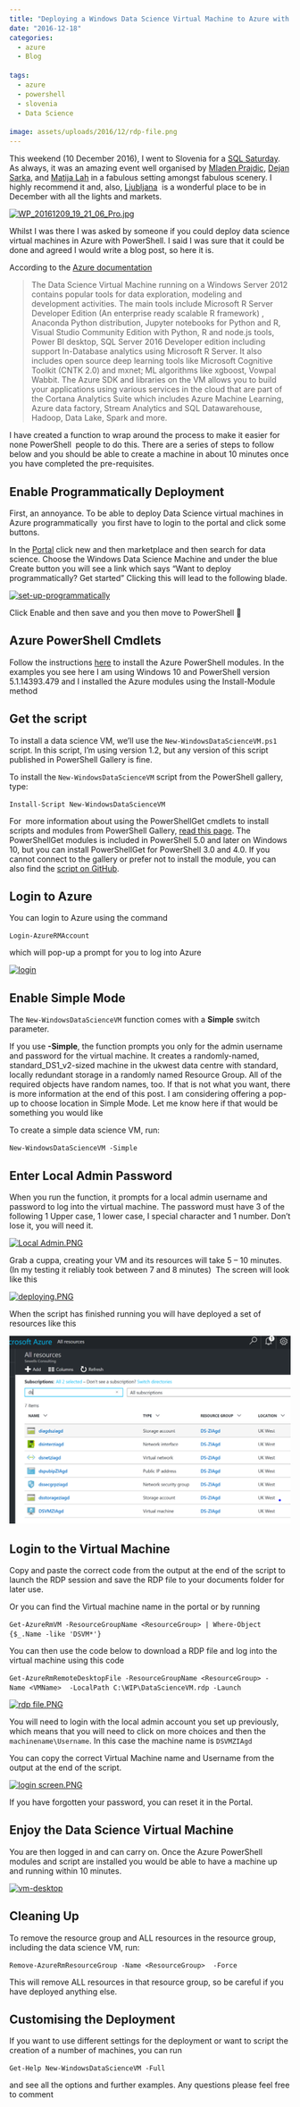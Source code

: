 ```yaml
---
title: "Deploying a Windows Data Science Virtual Machine to Azure with PowerShell easily"
date: "2016-12-18"
categories:
  - azure
  - Blog

tags:
  - azure
  - powershell
  - slovenia
  - Data Science

image: assets/uploads/2016/12/rdp-file.png
---
```

This weekend (10 December 2016), I went to Slovenia for a [SQL Saturday](http://www.sqlsaturday.com/567/eventhome.aspx). As always, it was an amazing event well organised by [Mladen Prajdic](https://twitter.com/MladenPrajdic), [Dejan Sarka](http://sqlblog.com/blogs/dejan_sarka/default.aspx), and [Matija Lah](https://twitter.com/MatijaLah) in a fabulous setting amongst fabulous scenery. I highly recommend it and, also, [Ljubljana](https://en.wikipedia.org/wiki/Ljubljana)  is a wonderful place to be in December with all the lights and markets.

[![WP_20161209_19_21_06_Pro.jpg](/assets/uploads/2016/12/wp_20161209_19_21_06_pro.jpg)](/assets/uploads/2016/12/wp_20161209_19_21_06_pro.jpg)

Whilst I was there I was asked by someone if you could deploy data science virtual machines in Azure with PowerShell. I said I was sure that it could be done and agreed I would write a blog post, so here it is.

According to the [Azure documentation](https://azure.microsoft.com/en-gb/marketplace/partners/microsoft-ads/standard-data-science-vm/)

> The Data Science Virtual Machine running on a Windows Server 2012 contains popular tools for data exploration, modeling and development activities. The main tools include Microsoft R Server Developer Edition (An enterprise ready scalable R framework) , Anaconda Python distribution, Jupyter notebooks for Python and R, Visual Studio Community Edition with Python, R and node.js tools, Power BI desktop, SQL Server 2016 Developer edition including support In-Database analytics using Microsoft R Server. It also includes open source deep learning tools like Microsoft Cognitive Toolkit (CNTK 2.0) and mxnet; ML algorithms like xgboost, Vowpal Wabbit. The Azure SDK and libraries on the VM allows you to build your applications using various services in the cloud that are part of the Cortana Analytics Suite which includes Azure Machine Learning, Azure data factory, Stream Analytics and SQL Datawarehouse, Hadoop, Data Lake, Spark and more.

I have created a function to wrap around the process to make it easier for none PowerShell  people to do this. There are a series of steps to follow below and you should be able to create a machine in about 10 minutes once you have completed the pre-requisites.

Enable Programmatically Deployment
----------------------------------

First, an annoyance. To be able to deploy Data Science virtual machines in Azure programmatically  you first have to login to the portal and click some buttons.

In the [Portal](https://portal.aure.com) click new and then marketplace and then search for data science. Choose the Windows Data Science Machine and under the blue Create button you will see a link which says “Want to deploy programmatically? Get started” Clicking this will lead to the following blade.

[![set-up-programmatically](/assets/uploads/2016/12/set-up-programmatically1.png)](/assets/uploads/2016/12/set-up-programmatically1.png)

Click Enable and then save and you then move to PowerShell 🙂

Azure PowerShell Cmdlets
------------------------

Follow the instructions [here](https://docs.microsoft.com/en-us/powershell/azureps-cmdlets-docs/) to install the Azure PowerShell modules. In the examples you see here I am using Windows 10 and PowerShell version 5.1.14393.479 and I installed the Azure modules using the Install-Module method

Get the script
--------------

To install a data science VM, we’ll use the `New-WindowsDataScienceVM.ps1` script. In this script, I’m using version 1.2, but any version of this script published in PowerShell Gallery is fine.

To install the `New-WindowsDataScienceVM` script from the PowerShell gallery, type:

`Install-Script New-WindowsDataScienceVM`

For  more information about using the PowerShellGet cmdlets to install scripts and modules from PowerShell Gallery, [read this page](https://msdn.microsoft.com/powershell/gallery/readme). The PowerShellGet modules is included in PowerShell 5.0 and later on Windows 10, but you can install PowerShellGet for PowerShell 3.0 and 4.0. If you cannot connect to the gallery or prefer not to install the module, you can also find the [script on GitHub](https://raw.githubusercontent.com/SQLDBAWithABeard/DataScienceVM/master/New-WindowsDataScienceVM.ps1).

Login to Azure
--------------

You can login to Azure using the command

`Login-AzureRMAccount`

which will pop-up a prompt for you to log into Azure

[![login](/assets/uploads/2016/12/login.png)](/assets/uploads/2016/12/login.png)

Enable Simple Mode
------------------

The `New-WindowsDataScienceVM` function comes with a **Simple** switch parameter.

If you use **-Simple**, the function prompts you only for the admin username and password for the virtual machine. It creates a randomly-named, standard_DS1_v2-sized machine in the ukwest data centre with standard, locally redundant storage in a randomly named Resource Group. All of the required objects have random names, too. If that is not what you want, there is more information at the end of this post. I am considering offering a pop-up to choose location in Simple Mode. Let me know here if that would be something you would like

To create a simple data science VM, run:

`New-WindowsDataScienceVM -Simple`

Enter Local Admin Password
--------------------------

When you run the function, it prompts for a local admin username and password to log into the virtual machine. The password must have 3 of the following 1 Upper case, 1 lower case, I special character and 1 number. Don’t lose it, you will need it.

[![Local Admin.PNG](/assets/uploads/2016/12/local-admin.png)](/assets/uploads/2016/12/local-admin.png)

Grab a cuppa, creating your VM and its resources will take 5 – 10 minutes. (In my testing it reliably took between 7 and 8 minutes)  The screen will look like this

[![deploying.PNG](/assets/uploads/2016/12/deploying.png)](/assets/uploads/2016/12/deploying.png)

When the script has finished running you will have deployed a set of resources like this

[![portal](/assets/uploads/2016/12/portal.png)](/assets/uploads/2016/12/portal.png)

Login to the Virtual Machine
----------------------------

Copy and paste the correct code from the output at the end of the script to launch the RDP session and save the RDP file to your documents folder for later use.

Or you can find the Virtual machine name in the portal or by running

`Get-AzureRmVM -ResourceGroupName <ResourceGroup> | Where-Object {$_.Name -like 'DSVM*'}`

You can then use the code below to download a RDP file and log into the virtual machine using this code

`Get-AzureRmRemoteDesktopFile -ResourceGroupName <ResourceGroup> -Name <VMName>  -LocalPath C:\WIP\DataScienceVM.rdp -Launch`

[![rdp file.PNG](/assets/uploads/2016/12/rdp-file.png)](/assets/uploads/2016/12/rdp-file.png)

You will need to login with the local admin account you set up previously, which means that you will need to click on more choices and then the `machinename\Username`. In this case the machine name is `DSVMZIAgd`

You can copy the correct Virtual Machine name and Username from the output at the end of the script.

[![login screen.PNG](/assets/uploads/2016/12/login-screen.png)](/assets/uploads/2016/12/login-screen.png)

If you have forgotten your password, you can reset it in the Portal.

Enjoy the Data Science Virtual Machine
--------------------------------------

You are then logged in and can carry on. Once the Azure PowerShell modules and script are installed you would be able to have a machine up and running within 10 minutes.

[![vm-desktop](/assets/uploads/2016/12/vm-desktop.png)](/assets/uploads/2016/12/vm-desktop.png)

Cleaning Up
-----------

To remove the resource group and ALL resources in the resource group, including the data science VM, run:

`Remove-AzureRmResourceGroup -Name <ResourceGroup>  -Force`

This will remove ALL resources in that resource group, so be careful if you have deployed anything else.

Customising the Deployment
--------------------------

If you want to use different settings for the deployment or want to script the creation of a number of machines, you can run

`Get-Help New-WindowsDataScienceVM -Full`

and see all the options and further examples. Any questions please feel free to comment
